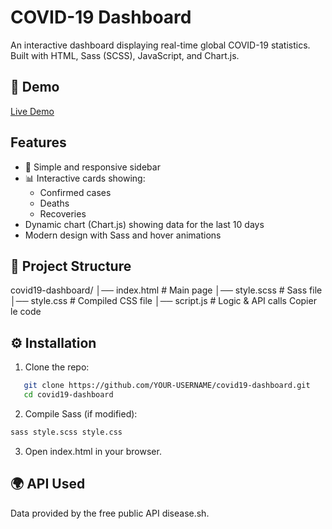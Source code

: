 # COVID-19 Dashboard 

An interactive dashboard displaying real-time global COVID-19 statistics.  
Built with HTML, Sass (SCSS), JavaScript, and Chart.js.

## 🚀 Demo
 [Live Demo](https://randa-lakab.github.io/Pandemic-Dashboard/)

##  Features
- 📌 Simple and responsive sidebar  
- 📊 Interactive cards showing:
  - Confirmed cases
  - Deaths
  - Recoveries
-  Dynamic chart (Chart.js) showing data for the last 10 days
-  Modern design with Sass and hover animations

## 📂 Project Structure
covid19-dashboard/ │── index.html      # Main page │── style.scss      # Sass file │── style.css       # Compiled CSS file │── script.js       # Logic & API calls
Copier le code

## ⚙️ Installation
1. Clone the repo:
```bash
   git clone https://github.com/YOUR-USERNAME/covid19-dashboard.git
   cd covid19-dashboard
   ```
2. Compile Sass (if modified):
```bash
sass style.scss style.css
   ```
3. Open index.html in your browser.

## 🌍 API Used
Data provided by the free public API disease.sh.
